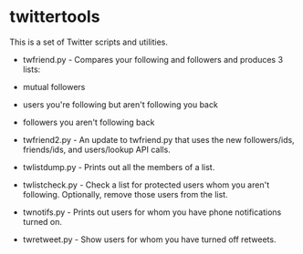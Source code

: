 # twittertools

This is a set of Twitter scripts and utilities.

* twfriend.py - Compares your following and followers and produces 3 lists:

 * mutual followers
 * users you're following but aren't following you back
 * followers you aren't following back
 
* twfriend2.py - An update to twfriend.py that uses the new followers/ids, friends/ids, and users/lookup API calls.

* twlistdump.py - Prints out all the members of a list.

* twlistcheck.py - Check a list for protected users whom you aren't following. Optionally, remove those users from the list.

* twnotifs.py - Prints out users for whom you have phone notifications turned on.

* twretweet.py - Show users for whom you have turned off retweets.

